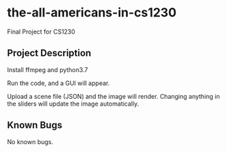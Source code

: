 # the-all-americans-in-cs1230
Final Project for CS1230

## Project Description

Install ffmpeg and python3.7

Run the code, and a GUI will appear.

Upload a scene file (JSON) and the image will render. 
Changing anything in the sliders will update the image automatically.

## Known Bugs
No known bugs.